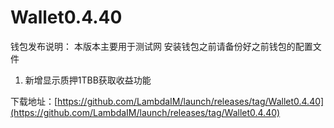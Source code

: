# Wallet0.4.40

钱包发布说明：
本版本主要用于测试网 
安装钱包之前请备份好之前钱包的配置文件

1. 新增显示质押1TBB获取收益功能

下载地址：[https://github.com/LambdaIM/launch/releases/tag/Wallet0.4.40](https://github.com/LambdaIM/launch/releases/tag/Wallet0.4.40)
